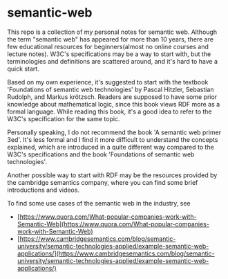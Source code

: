 # semantic-web
This repo is a collection of my personal notes for semantic web.
Although the term "semantic web" has appeared for more than 10 years, there are few educational resources for beginners(almost no online courses and lecture notes). W3C's specifications may be a way to start with, but the terminologies and definitions are scattered around, and it's hard to have a quick start. 

Based on my own experience, it's suggested to start with the textbook 'Foundations of semantic web technologies' by Pascal Hitzler, Sebastian  Rudolph, and Markus krötzsch. Readers are supposed to have some prior knowledge about mathematical logic, since this book views RDF more as a formal language. While reading this book, it's a good idea to refer to the W3C's specification for the same topic.

Personally speaking, I do not recommend the book 'A semantic web primer 3ed'. It's less formal and I find it more difficult to understand the concepts explained, which are introduced in a quite different way compared to the W3C's specifications and the book 'Foundations of semantic web technologies'.

Another possible way to start with RDF may be the resources provided by the cambridge semantics company, where you can find some brief introductions and videos. 

To find some use cases of the semantic web in the industry, see
- [https://www.quora.com/What-popular-companies-work-with-Semantic-Web](https://www.quora.com/What-popular-companies-work-with-Semantic-Web)
- [https://www.cambridgesemantics.com/blog/semantic-university/semantic-technologies-applied/example-semantic-web-applications/](https://www.cambridgesemantics.com/blog/semantic-university/semantic-technologies-applied/example-semantic-web-applications/)

